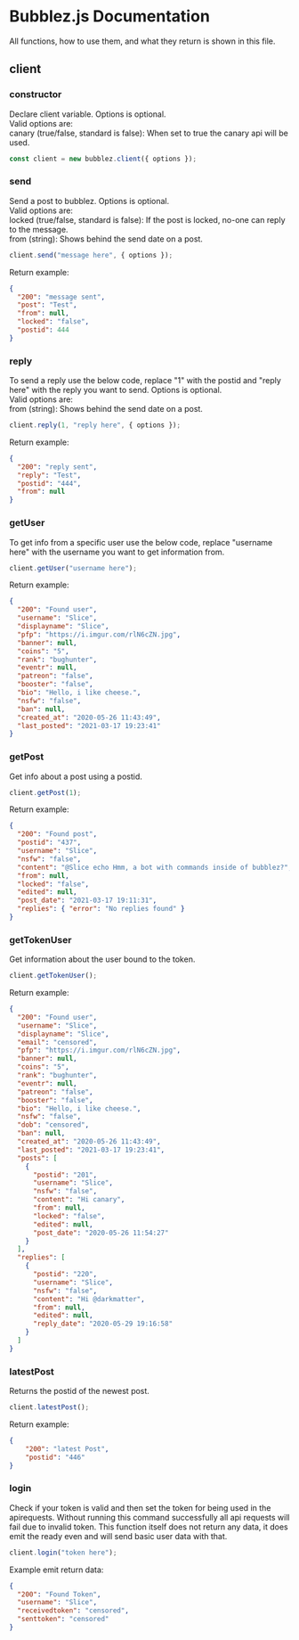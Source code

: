 
# Bubblez.js Documentation
All functions, how to use them, and what they return is shown in this file.
## client
### constructor
Declare client variable.
Options is optional.  
Valid options are:  
canary (true/false, standard is false): When set to true the canary api will be used.
```javascript
const client = new bubblez.client({ options });
```
### send
Send a post to bubblez.
Options is optional.  
Valid options are:  
locked (true/false, standard is false): If the post is locked, no-one can reply to the message.  
from (string): Shows behind the send date on a post.
```javascript
client.send("message here", { options });
```
Return example:
```json
{
  "200": "message sent",
  "post": "Test",
  "from": null,
  "locked": "false",
  "postid": 444
}
```
### reply
To send a reply use the below code, replace "1" with the postid and "reply here" with the reply you want to send.
Options is optional.  
Valid options are:  
from (string): Shows behind the send date on a post.
```javascript
client.reply(1, "reply here", { options });
```
Return example:
```json
{
  "200": "reply sent",
  "reply": "Test",
  "postid": "444",
  "from": null
}
```
### getUser
To get info from a specific user use the below code, replace "username here" with the username you want to get information from.
```javascript
client.getUser("username here");
```
Return example:
```json
{
  "200": "Found user",
  "username": "Slice",
  "displayname": "Slice",
  "pfp": "https://i.imgur.com/rlN6cZN.jpg",
  "banner": null,
  "coins": "5",
  "rank": "bughunter",
  "eventr": null,
  "patreon": "false",
  "booster": "false",
  "bio": "Hello, i like cheese.",
  "nsfw": "false",
  "ban": null,
  "created_at": "2020-05-26 11:43:49",
  "last_posted": "2021-03-17 19:23:41"
}
```
### getPost
Get info about a post using a postid.
```javascript
client.getPost(1);
```
Return example:
```json
{
  "200": "Found post",
  "postid": "437",
  "username": "Slice",
  "nsfw": "false",
  "content": "@Slice echo Hmm, a bot with commands inside of bubblez?",
  "from": null,
  "locked": "false",
  "edited": null,
  "post_date": "2021-03-17 19:11:31",
  "replies": { "error": "No replies found" }
}
```
### getTokenUser
Get information about the user bound to the token.
```javascript
client.getTokenUser();
```
Return example:
```json
{
  "200": "Found user",
  "username": "Slice",
  "displayname": "Slice",
  "email": "censored",
  "pfp": "https://i.imgur.com/rlN6cZN.jpg",
  "banner": null,
  "coins": "5",
  "rank": "bughunter",
  "eventr": null,
  "patreon": "false",
  "booster": "false",
  "bio": "Hello, i like cheese.",
  "nsfw": "false",
  "dob": "censored",
  "ban": null,
  "created_at": "2020-05-26 11:43:49",
  "last_posted": "2021-03-17 19:23:41",
  "posts": [
    {
      "postid": "201",
      "username": "Slice",
      "nsfw": "false",
      "content": "Hi canary",
      "from": null,
      "locked": "false",
      "edited": null,
      "post_date": "2020-05-26 11:54:27"
    }
  ],
  "replies": [
    {
      "postid": "220",
      "username": "Slice",
      "nsfw": "false",
      "content": "Hi @darkmatter",
      "from": null,
      "edited": null,
      "reply_date": "2020-05-29 19:16:58"
    }
  ]
}
```
### latestPost
Returns the postid of the newest post.
```javascript
client.latestPost();
```
Return example:
```json
{
    "200": "latest Post",
    "postid": "446"
}
```
### login
Check if your token is valid and then set the token for being used in the apirequests.
Without running this command successfully all api requests will fail due to invalid token.
This function itself does not return any data, it does emit the ready even and will send basic user data with that.
```javascript
client.login("token here");
```
Example emit return data:
```json
{
  "200": "Found Token",
  "username": "Slice",
  "receivedtoken": "censored",
  "senttoken": "censored"
}
```